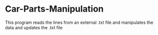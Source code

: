 # Car-Parts-Manipulation
This program reads the lines from an external .txt file and manipulates the data and updates the .txt file

